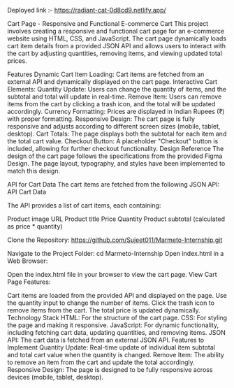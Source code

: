 Deployed link :- https://radiant-cat-0d8cd9.netlify.app/

Cart Page - Responsive and Functional E-commerce Cart
This project involves creating a responsive and functional cart page for an e-commerce website using HTML, CSS, and JavaScript. The cart page dynamically loads cart item details from a provided JSON API and allows users to interact with the cart by adjusting quantities, removing items, and viewing updated total prices.

Features
Dynamic Cart Item Loading: Cart items are fetched from an external API and dynamically displayed on the cart page.
Interactive Cart Elements:
Quantity Update: Users can change the quantity of items, and the subtotal and total will update in real-time.
Remove Item: Users can remove items from the cart by clicking a trash icon, and the total will be updated accordingly.
Currency Formatting: Prices are displayed in Indian Rupees (₹) with proper formatting.
Responsive Design: The cart page is fully responsive and adjusts according to different screen sizes (mobile, tablet, desktop).
Cart Totals: The page displays both the subtotal for each item and the total cart value.
Checkout Button: A placeholder "Checkout" button is included, allowing for further checkout functionality.
Design Reference
The design of the cart page follows the specifications from the provided Figma Design. The page layout, typography, and styles have been implemented to match this design.

API for Cart Data
The cart items are fetched from the following JSON API: API Cart Data

The API provides a list of cart items, each containing:

Product image URL
Product title
Price
Quantity
Product subtotal (calculated as price * quantity)

Clone the Repository:
https://github.com/Sujeet011/Marmeto-Internship.git

Navigate to the Project Folder:
cd Marmeto-Internship
Open index.html in a Web Browser:

Open the index.html file in your browser to view the cart page.
View Cart Page Features:

Cart items are loaded from the provided API and displayed on the page.
Use the quantity input to change the number of items.
Click the trash icon to remove items from the cart.
The total price is updated dynamically.
Technology Stack
HTML: For the structure of the cart page.
CSS: For styling the page and making it responsive.
JavaScript: For dynamic functionality, including fetching cart data, updating quantities, and removing items.
JSON API: The cart data is fetched from an external JSON API.
Features to Implement
Quantity Update: Real-time update of individual item subtotal and total cart value when the quantity is changed.
Remove Item: The ability to remove an item from the cart and update the total accordingly.
Responsive Design: The page is designed to be fully responsive across devices (mobile, tablet, desktop).
